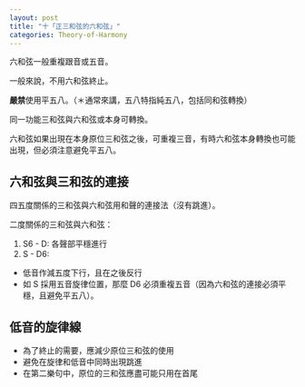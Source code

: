 ```yaml
---
layout: post
title: "十「正三和弦的六和弦」"
categories: Theory-of-Harmony
---
```


六和弦一般重複跟音或五音。

一般來說，不用六和弦終止。

**嚴禁**使用平五八。（＊通常來講，五八特指純五八，包括同和弦轉換）

同一功能三和弦與六和弦或本身可轉換。

六和弦如果出現在本身原位三和弦之後，可重複三音，有時六和弦本身轉換也可能出現，但必須注意避免平五八。

## 六和弦與三和弦的連接

四五度關係的三和弦與六和弦用和聲的連接法（沒有跳進）。

二度關係的三和弦與六和弦：

1. S6 - D: 各聲部平穩進行
2. S - D6:

- 低音作減五度下行，且在之後反行
- 如 S 採用五音旋律位置，那麼 D6 必須重複五音（因為六和弦的連接必須平穩，且避免平五八）。

## 低音的旋律線

- 為了終止的需要，應減少原位三和弦的使用
- 避免在旋律和低音中同時出現跳進
- 在第二樂句中，原位的三和弦應盡可能只用在首尾